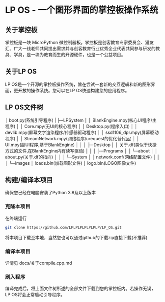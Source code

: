 # LP OS - 一个图形界面的掌控板操作系统

## 关于掌控板
掌控板是一块 MicroPython 微控制器板。掌控板是创客教育专家委员会、猫友汇、广大一线老师共同提出需求并与创客教育行业优秀企业代表共同参与研发的教具、学具，是一块为教育而生的开源硬件，也是一个公益项目。

## 关于LP OS
LP OS是一个开源的掌控板操作系统，旨在尝试一套新的交互逻辑和新的图形界面，更开放的操作系统。您可以在LP OS快速构建您的应用程序。

## LP OS文件树
│  boot.py(系统引导程序)
|
├─LPSystem
│  │  BlankEngine.mpy(核心UI程序/主程序)
│  │  Core.mpy(无UI的核心程序)
│  │  Desktop.py(程序入口)
│  │  devlib.mpy(屏幕文字渲染程序/传感器驱动程序)
│  │  ssd1106_dpr.mpy(屏幕驱动程序)
│  │  StreamNetwork.mpy(网络程序/urequest的优化替代品)
│  │  UI.mpy(副UI程序,基于BlankEngine)
│  │
│  ├─Desktop
│  │      关于.df(类似于快捷方式的文件,在BlankEngine内有读写驱动)
│  │
│  ├─Programs
│  │  └─about
│  │          about.py(关于.df的指向)
│  │
│  └─System
│      │  network.conf(网络配置文件)
│      │
│      └─images
│              loads.bin(加载图形文件)
│              logo.bin(LOGO图像文件)

## 构建/编译本项目

确保您已经在电脑安装了Python 3.8及以上版本

### 克隆本项目

在终端运行
```bash
git clone https://github.com/LPLPLPLPLPLPLP/LP_OS.git
```
将本项目下载至本地，当然您也可以通过github的下载zip直接下载(不推荐)

### 编译本项目

详情见 docs/关于compile.cpp.md

### 刷入程序

编译完成后，将上面文件树所述的全部文件下载到您的掌控板内。若操作无误，LP OS将会正常启动引导程序。
